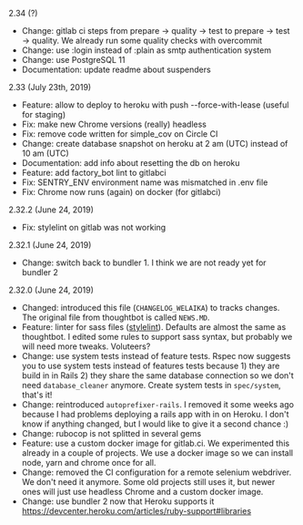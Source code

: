 2.34 (?)
* Change: gitlab ci steps from prepare -> quality -> test to prepare -> test -> quality. We already run some quality checks with overcommit
* Change: use :login instead of :plain as smtp authentication system
* Change: use PostgreSQL 11
* Documentation: update readme about suspenders


2.33 (July 23th, 2019)
* Feature: allow to deploy to heroku with push --force-with-lease (useful for staging)
* Fix: make new Chrome versions (really) headless
* Fix: remove code written for simple_cov on Circle CI
* Change: create database snapshot on heroku at 2 am (UTC) instead of 10 am (UTC)
* Documentation: add info about resetting the db on heroku
* Feature: add factory_bot lint to gitlabci
* Fix: SENTRY_ENV environment name was mismatched in .env file
* Fix: Chrome now runs (again) on docker (for gitlabci)

2.32.2 (June 24, 2019)
* Fix: stylelint on gitlab was not working

2.32.1 (June 24, 2019)
* Change: switch back to bundler 1. I think we are not ready yet for bundler 2

2.32.0 (June 24, 2019)
* Changed: introduced this file (`CHANGELOG_WELAIKA`) to tracks changes. The original file from thoughtbot is called `NEWS.MD`.
* Feature: linter for sass files ([stylelint](https://stylelint.io/)). Defaults are almost the same as thoughtbot. I edited some rules to support sass syntax, but probably we will need more tweaks. Voluteers?
* Change: use system tests instead of feature tests. Rspec now suggests you to use system tests instead of features tests because 1) they are build in in Rails 2) they share the same database connection so we don't need `database_cleaner` anymore. Create system tests in `spec/system`, that's it!
* Change: reintroduced `autoprefixer-rails`. I removed it some weeks ago because I had problems deploying a rails app with in on Heroku. I don't know if anything changed, but I would like to give it a second chance :)
* Change: rubocop is not splitted in several gems
* Feature: use a custom docker image for gitlab.ci. We experimented this already in a couple of projects. We use a docker image so we can install node, yarn and chrome once for all.
* Change: removed the CI configuration for a remote selenium webdriver. We don't need it anymore. Some old projects still uses it, but newer ones will just use headless Chrome and a custom docker image.
* Change: use bundler 2 now that Heroku supports it https://devcenter.heroku.com/articles/ruby-support#libraries
